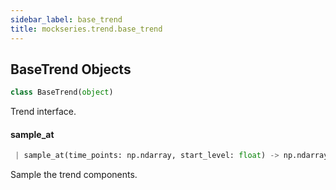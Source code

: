 ```yaml
---
sidebar_label: base_trend
title: mockseries.trend.base_trend
---
```


## BaseTrend Objects

```python
class BaseTrend(object)
```

Trend interface.

#### sample\_at

```python
 | sample_at(time_points: np.ndarray, start_level: float) -> np.ndarray
```

Sample the trend components.

